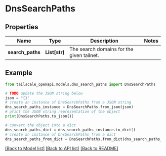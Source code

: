 # DnsSearchPaths


## Properties

Name | Type | Description | Notes
------------ | ------------- | ------------- | -------------
**search_paths** | **List[str]** | The search domains for the given tailnet.  | 

## Example

```python
from tailscale_openapi.models.dns_search_paths import DnsSearchPaths

# TODO update the JSON string below
json = "{}"
# create an instance of DnsSearchPaths from a JSON string
dns_search_paths_instance = DnsSearchPaths.from_json(json)
# print the JSON string representation of the object
print(DnsSearchPaths.to_json())

# convert the object into a dict
dns_search_paths_dict = dns_search_paths_instance.to_dict()
# create an instance of DnsSearchPaths from a dict
dns_search_paths_from_dict = DnsSearchPaths.from_dict(dns_search_paths_dict)
```
[[Back to Model list]](../README.md#documentation-for-models) [[Back to API list]](../README.md#documentation-for-api-endpoints) [[Back to README]](../README.md)


